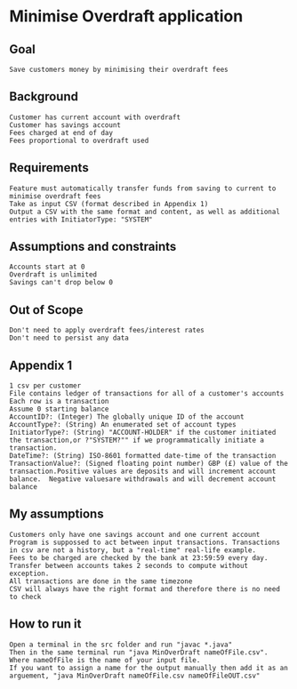 # Minimise Overdraft application
## Goal
	Save customers money by minimising their overdraft fees
## Background	
	Customer has current account with overdraft
	Customer has savings account
	Fees charged at end of day
	Fees proportional to overdraft used
## Requirements
	Feature must automatically transfer funds from saving to current to minimise overdraft fees
	Take as input CSV (format described in Appendix 1)
	Output a CSV with the same format and content, as well as additional entries with InitiatorType: "SYSTEM"
## Assumptions and constraints
	Accounts start at 0
	Overdraft is unlimited
	Savings can't drop below 0
## Out of Scope
	Don't need to apply overdraft fees/interest rates
	Don't need to persist any data
## Appendix 1
	1 csv per customer
	File contains ledger of transactions for all of a customer's accounts
	Each row is a transaction
	Assume 0 starting balance
	AccountID?: (Integer) The globally unique ID of the account
	AccountType?: (String) An enumerated set of account types
	InitiatorType?: (String) "ACCOUNT-HOLDER" if the customer initiated the transaction,or ?"SYSTEM?"" if we programmatically initiate a transaction.
	DateTime?: (String) ISO-8601 formatted date-time of the transaction
	TransactionValue?: (Signed floating point number) GBP (£) value of the transaction.Positive values are deposits and will increment account balance.  Negative valuesare withdrawals and will decrement account balance
## My assumptions
	Customers only have one savings account and one current account
	Program is suppossed to act between input transactions. Transactions in csv are not a history, but a "real-time" real-life example.
	Fees to be charged are checked by the bank at 23:59:59 every day.
	Transfer between accounts takes 2 seconds to compute without exception.
	All transactions are done in the same timezone
	CSV will always have the right format and therefore there is no need to check
## How to run it
	Open a terminal in the src folder and run "javac *.java"
	Then in the same terminal run "java MinOverDraft nameOfFile.csv". Where nameOfFile is the name of your input file.
	If you want to assign a name for the output manually then add it as an arguement, "java MinOverDraft nameOfFile.csv nameOfFileOUT.csv"